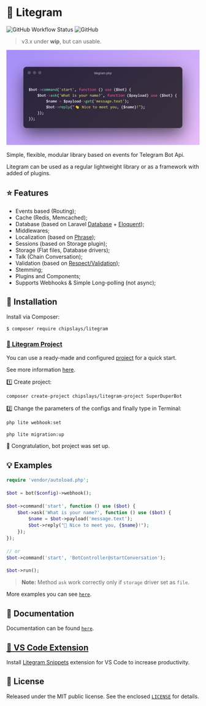 # 🍃 Litegram

![GitHub Workflow Status](https://img.shields.io/github/workflow/status/chipslays/litegram/tests)
![GitHub](https://img.shields.io/github/license/chipslays/litegram?color=blue)

> v3.x under **wip**, but can usable.

![](https://github.com/chipslays/litegram/blob/v3.x.x/.github/images/cover-head.png)

Simple, flexible, modular library based on events for Telegram Bot Api.

Litegram can be used as a regular lightweight library or as a framework with added of plugins.

## ⭐ Features
* Events based (Routing);
* Cache (Redis, Memcached);
* Database (based on Laravel [Database](https://laravel.com/docs/8.x/database) + [Eloquent](https://laravel.com/docs/8.x/eloquent));
* Middlewares;
* Localization (based on [Phrase](https://github.com/chipslays/phrase));
* Sessions (based on Storage plugin);
* Storage (Flat files, Database drivers);
* Talk (Chain Conversation);
* Validation (based on [Respect/Validation](https://respect-validation.readthedocs.io/en/2.0/));
* Stemming;
* Plugins and Components;
* Supports Webhooks & Simple Long-polling (not async);

## 🔩 Installation

Install via Composer:

```bash
$ composer require chipslays/litegram
```

### [📁 Litegram Project](https://github.com/chipslays/litegram-project)

You can use a ready-made and configured [project](https://github.com/chipslays/litegram-project) for a quick start.

See more information [here](https://github.com/chipslays/litegram-project).

1️⃣ Create project:

```bash
composer create-project chipslays/litegram-project SuperDuperBot
```

2️⃣ Change the parameters of the configs and finally type in Terminal:

```bash
php lite webhook:set
```

```bash
php lite migration:up
```

🎉 Congratulation, bot project was set up.

## 💡 Examples

```php
require 'vendor/autoload.php';

$bot = bot($config)->webhook();

$bot->command('start', function () use ($bot) {
    $bot->ask('What is your name?', function () use ($bot) {
        $name = $bot->payload('message.text');
        $bot->reply("👋 Nice to meet you, {$name}!");
    });
});

// or
$bot->command('start', 'BotController@startConversation');

$bot->run();
```

> **Note:** Method `ask` work correctly only if `storage` driver set as `file`.

More examples you can see [`here`](https://github.com/chipslays/litegram/tree/v3.x.x/examples).

## 📖 Documentation
Documentation can be found [`here`](https://github.com/chipslays/litegram/tree/v3.x.x/docs).

## [🧩 VS Code Extension](https://marketplace.visualstudio.com/items?itemName=chipslays.litegram-snippets)

Install [Litegram Snippets](https://marketplace.visualstudio.com/items?itemName=chipslays.litegram-snippets) extension for VS Code to increase productivity.

## 🔑 License
Released under the MIT public license. See the enclosed [`LICENSE`](https://github.com/chipslays/litegram/tree/v3.x.x/LICENSE) for details.
